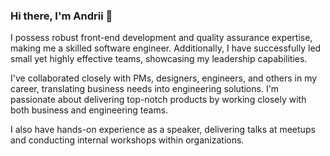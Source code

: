 ### Hi there, I'm Andrii 👋

<!--
**andriilazebnyi/andriilazebnyi** is a ✨ _special_ ✨ repository because its `README.md` (this file) appears on your GitHub profile.

Here are some ideas to get you started:

- 🔭 I’m currently working on ...
- 🌱 I’m currently learning ...
- 👯 I’m looking to collaborate on ...
- 🤔 I’m looking for help with ...
- 💬 Ask me about ...
- 📫 How to reach me: ...
- 😄 Pronouns: ...
- ⚡ Fun fact: ...
-->

I possess robust front-end development and quality assurance expertise, making me a skilled software engineer. Additionally, I have successfully led small yet highly effective teams, showcasing my leadership capabilities.

I've collaborated closely with PMs, designers, engineers, and others in my career, translating business needs into engineering solutions. I'm passionate about delivering top-notch products by working closely with both business and engineering teams.

I also have hands-on experience as a speaker, delivering talks at meetups and conducting internal workshops within organizations.
